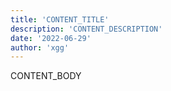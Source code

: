 ```yaml
---
title: 'CONTENT_TITLE'
description: 'CONTENT_DESCRIPTION'
date: '2022-06-29'
author: 'xgg'
---
```


CONTENT_BODY
